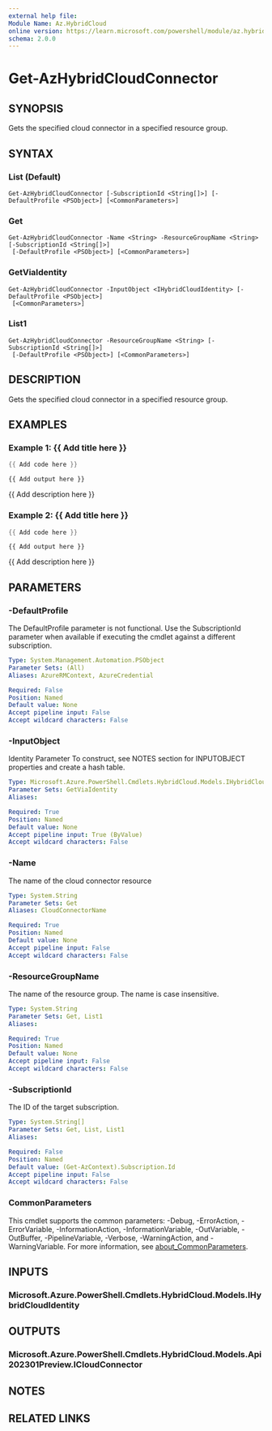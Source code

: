 ```yaml
---
external help file:
Module Name: Az.HybridCloud
online version: https://learn.microsoft.com/powershell/module/az.hybridcloud/get-azhybridcloudconnector
schema: 2.0.0
---
```


# Get-AzHybridCloudConnector

## SYNOPSIS
Gets the specified cloud connector in a specified resource group.

## SYNTAX

### List (Default)
```
Get-AzHybridCloudConnector [-SubscriptionId <String[]>] [-DefaultProfile <PSObject>] [<CommonParameters>]
```

### Get
```
Get-AzHybridCloudConnector -Name <String> -ResourceGroupName <String> [-SubscriptionId <String[]>]
 [-DefaultProfile <PSObject>] [<CommonParameters>]
```

### GetViaIdentity
```
Get-AzHybridCloudConnector -InputObject <IHybridCloudIdentity> [-DefaultProfile <PSObject>]
 [<CommonParameters>]
```

### List1
```
Get-AzHybridCloudConnector -ResourceGroupName <String> [-SubscriptionId <String[]>]
 [-DefaultProfile <PSObject>] [<CommonParameters>]
```

## DESCRIPTION
Gets the specified cloud connector in a specified resource group.

## EXAMPLES

### Example 1: {{ Add title here }}
```powershell
{{ Add code here }}
```

```output
{{ Add output here }}
```

{{ Add description here }}

### Example 2: {{ Add title here }}
```powershell
{{ Add code here }}
```

```output
{{ Add output here }}
```

{{ Add description here }}

## PARAMETERS

### -DefaultProfile
The DefaultProfile parameter is not functional.
Use the SubscriptionId parameter when available if executing the cmdlet against a different subscription.

```yaml
Type: System.Management.Automation.PSObject
Parameter Sets: (All)
Aliases: AzureRMContext, AzureCredential

Required: False
Position: Named
Default value: None
Accept pipeline input: False
Accept wildcard characters: False
```

### -InputObject
Identity Parameter
To construct, see NOTES section for INPUTOBJECT properties and create a hash table.

```yaml
Type: Microsoft.Azure.PowerShell.Cmdlets.HybridCloud.Models.IHybridCloudIdentity
Parameter Sets: GetViaIdentity
Aliases:

Required: True
Position: Named
Default value: None
Accept pipeline input: True (ByValue)
Accept wildcard characters: False
```

### -Name
The name of the cloud connector resource

```yaml
Type: System.String
Parameter Sets: Get
Aliases: CloudConnectorName

Required: True
Position: Named
Default value: None
Accept pipeline input: False
Accept wildcard characters: False
```

### -ResourceGroupName
The name of the resource group.
The name is case insensitive.

```yaml
Type: System.String
Parameter Sets: Get, List1
Aliases:

Required: True
Position: Named
Default value: None
Accept pipeline input: False
Accept wildcard characters: False
```

### -SubscriptionId
The ID of the target subscription.

```yaml
Type: System.String[]
Parameter Sets: Get, List, List1
Aliases:

Required: False
Position: Named
Default value: (Get-AzContext).Subscription.Id
Accept pipeline input: False
Accept wildcard characters: False
```

### CommonParameters
This cmdlet supports the common parameters: -Debug, -ErrorAction, -ErrorVariable, -InformationAction, -InformationVariable, -OutVariable, -OutBuffer, -PipelineVariable, -Verbose, -WarningAction, and -WarningVariable. For more information, see [about_CommonParameters](http://go.microsoft.com/fwlink/?LinkID=113216).

## INPUTS

### Microsoft.Azure.PowerShell.Cmdlets.HybridCloud.Models.IHybridCloudIdentity

## OUTPUTS

### Microsoft.Azure.PowerShell.Cmdlets.HybridCloud.Models.Api202301Preview.ICloudConnector

## NOTES

## RELATED LINKS

